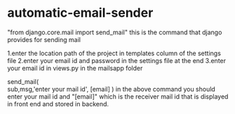 # automatic-email-sender
"from django.core.mail import send_mail" this is the command that django provides for sending mail

1.enter the location path of the project in templates column of the settings file
2.enter your email id and password in the settings file at the end
3.enter your email id in views.py in the mailsapp folder

send_mail(  
            sub,msg,'enter your mail id',
            [email]
            )
       in the above command you should enter your mail id and "[email]" which is the receiver mail id that is displayed in front end and stored in backend.     

